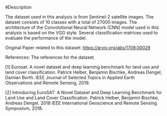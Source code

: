 #Description

The dataset used in this analysis is from Sentinel-2 satellite images. The dataset consists of 10 classes with a total of 27000 images. The architecture of the Convolutional Neural Network (CNN) model used in this analysis is based on the VGG style. Several classification matrices used to evaluate the performance of the model. 

Original Paper related to this dataset: https://arxiv.org/abs/1709.00029

References: The references for the dataset. 


[1] Eurosat: A novel dataset and deep learning benchmark for land use and land cover classification. Patrick Helber, 
Benjamin Bischke, Andreas Dengel, Damian Borth. IEEE Journal of Selected Topics in Applied Earth Observations and 
Remote Sensing, 2019.

[2] Introducing EuroSAT: A Novel Dataset and Deep Learning Benchmark for Land Use and Land Cover Classification. 
Patrick Helber, Benjamin Bischke, Andreas Dengel. 2018 IEEE International Geoscience and Remote Sensing Symposium, 2018.


